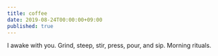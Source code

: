 ```yaml
---
title: coffee
date: 2019-08-24T00:00:00+09:00
published: true
---
```


I awake with you.
Grind, steep, stir, press, pour, and sip.
Morning rituals.
